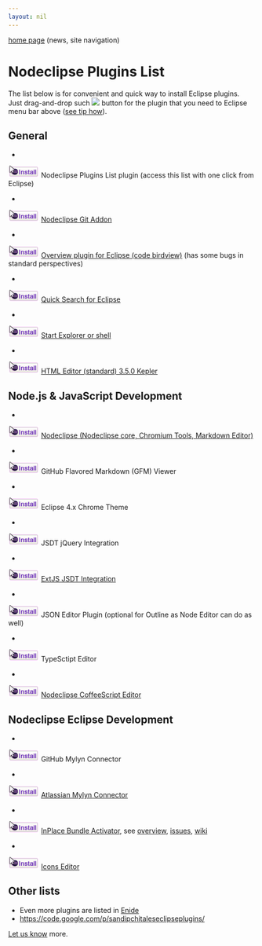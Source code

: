 ```yaml
---
layout: nil
---
```


[home page](/) (news, site navigation)

# Nodeclipse Plugins List

The list below is for convenient and quick way to install Eclipse plugins.  
Just drag-and-drop such <img src="http://marketplace.eclipse.org/sites/all/modules/custom/marketplace/images/installbutton.png">
 button for the plugin that you need to Eclipse menu bar above ([see tip how](/img/how-drap-an-drop-to-install.png)).

## General

- <a href="http://marketplace.eclipse.org/marketplace-client-intro?mpc_install=1084253">
<img src="/img/installbutton.png"></a>
Nodeclipse Plugins List plugin (access this list with one click from Eclipse)
- <a href="http://marketplace.eclipse.org/marketplace-client-intro?mpc_install=1076754">
<img src="/img/installbutton.png"></a>
[Nodeclipse Git Addon](http://www.nodeclipse.org/git/addon/)
- <a href="http://marketplace.eclipse.org/marketplace-client-intro?mpc_install=687236" class="drag">
<img src="/img/installbutton.png"></a>
[Overview plugin for Eclipse (code birdview)](http://marketplace.eclipse.org/node/687236) (has some bugs in standard perspectives)
- <a href="http://marketplace.eclipse.org/marketplace-client-intro?mpc_install=993512">
<img src="/img/installbutton.png"></a>
[Quick Search for Eclipse](http://marketplace.eclipse.org/content/quick-search-eclipse)
- <a href="http://marketplace.eclipse.org/marketplace-client-intro?mpc_install=641101">
<img src="/img/installbutton.png"/></a>
[Start Explorer or shell](http://marketplace.eclipse.org/node/641101)
- <a href="http://marketplace.eclipse.org/marketplace-client-intro?mpc_install=1103239">
<img src="/img/installbutton.png"></a>
[HTML Editor (standard) 3.5.0 Kepler](http://marketplace.eclipse.org/content/html-editor-standard)


## Node.js & JavaScript Development

- <a href="http://marketplace.eclipse.org/marketplace-client-intro?mpc_install=759140">
<img src="/img/installbutton.png"></a>
[Nodeclipse (Nodeclipse core, Chromium Tools, Markdown Editor)](http://www.nodeclipse.org)
- <a href="http://marketplace.eclipse.org/marketplace-client-intro?mpc_install=900708">
<img src="/img/installbutton.png"></a>
GitHub Flavored Markdown (GFM) Viewer
- <a href="http://marketplace.eclipse.org/marketplace-client-intro?mpc_install=339851">
<img src="/img/installbutton.png"></a>
Eclipse 4.x Chrome Theme
- <a href="http://marketplace.eclipse.org/marketplace-client-intro?mpc_install=58952">
<img src="/img/installbutton.png"></a>
JSDT jQuery Integration
- <a href="http://marketplace.eclipse.org/marketplace-client-intro?mpc_install=894671" class="drag">
<img src="/img/installbutton.png"></a>
[ExtJS JSDT Integration](http://zulus.github.io/extjs-eclipse/)
- <a href="http://marketplace.eclipse.org/marketplace-client-intro?mpc_install=945">
<img src="/img/installbutton.png"></a>
JSON Editor Plugin (optional for Outline as Node Editor can do as well)
- <a href="http://marketplace.eclipse.org/marketplace-client-intro?mpc_install=1060522">
<img src="/img/installbutton.png"></a>
TypeSctipt Editor
- <a href="http://marketplace.eclipse.org/marketplace-client-intro?mpc_install=1097343">
<img src="/img/installbutton.png"/></a>
[Nodeclipse CoffeeScript Editor](/coffeescript)


## Nodeclipse Eclipse Development

- <a href="http://marketplace.eclipse.org/marketplace-client-intro?mpc_install=1147">
<img src="/img/installbutton.png"></a>
GitHub Mylyn Connector
- <a href="http://marketplace.eclipse.org/marketplace-client-intro?mpc_install=950">
<img src="/img/installbutton.png"></a>
[Atlassian Mylyn Connector](http://marketplace.eclipse.org/content/atlassian-connector-eclipse)
- <a href="http://marketplace.eclipse.org/marketplace-client-intro?mpc_install=485277">
<img src="/img/installbutton.png"></a>
[InPlace Bundle Activator](http://marketplace.eclipse.org/content/inplace-bundle-activator),
 see [overview](http://javatime.no/blog/inplace-activator-overview/), [issues](https://github.com/inclipse/issues/issues), [wiki](https://github.com/inclipse/issues/wiki)
- <a href="http://marketplace.eclipse.org/marketplace-client-intro?mpc_install=322221">
<img src="/img/installbutton.png"></a>
[Icons Editor](http://code.google.com/a/eclipselabs.org/p/eclipse-icons-editor/)

## Other lists

- Even more plugins are listed in [Enide](http://marketplace.eclipse.org/content/enide-eclipse-nodejs-ide)
- <https://code.google.com/p/sandipchitaleseclipseplugins/>

[Let us know](/community) more.




